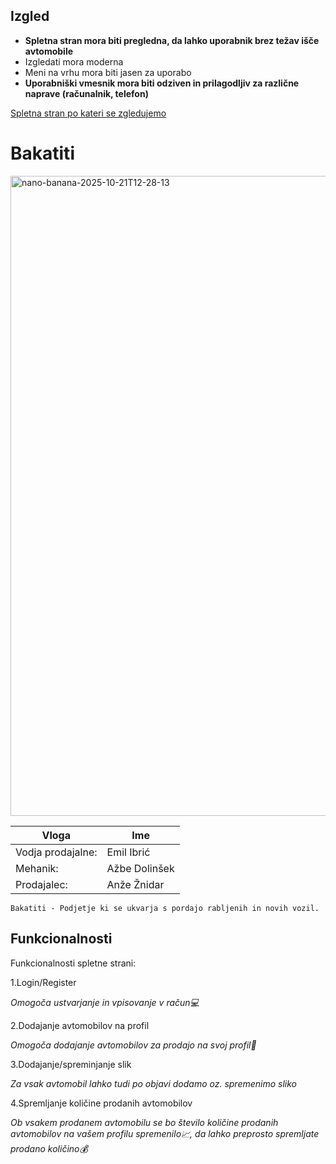 ## Izgled
- **Spletna stran mora biti pregledna, da lahko uporabnik brez težav išče avtomobile**
- Izgledati mora moderna
- Meni na vrhu mora biti jasen za uporabo
- **Uporabniški vmesnik mora biti odziven in prilagodljiv za različne naprave (računalnik, telefon)**

[Spletna stran po kateri se zgledujemo](https://www.mobile.de/)
# Bakatiti


<img width="1024" height="1024" alt="nano-banana-2025-10-21T12-28-13" src="https://github.com/user-attachments/assets/bc23fe9b-0d14-4c1d-87a7-45d81f883964" />

| Vloga    | Ime |
| -------- | ------- |
| Vodja prodajalne:  | Emil Ibrić   |
| Mehanik: | Ažbe Dolinšek    |
| Prodajalec:    | Anže Žnidar    |

```Bakatiti - Podjetje ki se ukvarja s pordajo rabljenih in novih vozil.```

## Funkcionalnosti

Funkcionalnosti spletne strani:

1.Login/Register

 _Omogoča ustvarjanje in vpisovanje v račun💻_
 
2.Dodajanje avtomobilov na profil

  _Omogoča dodajanje avtomobilov za prodajo na svoj profil🚗_
  
 3.Dodajanje/spreminjanje slik
 
  _Za vsak avtomobil lahko tudi po objavi dodamo oz. spremenimo sliko_
  
 4.Spremljanje količine prodanih avtomobilov
 
  _Ob vsakem prodanem avtomobilu se bo število količine prodanih avtomobilov na vašem profilu spremenilo📈, da lahko preprosto spremljate prodano količino💰_
  


